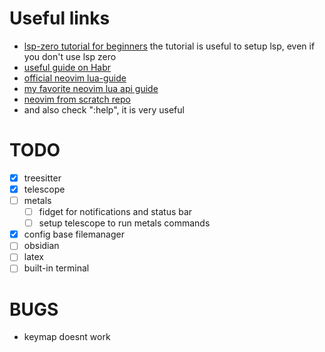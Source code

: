 
# Useful links

- [lsp-zero tutorial for beginners](https://lsp-zero.netlify.app/v4.x/tutorial.html) 
    the tutorial is useful to setup lsp, even if you don't use lsp zero
- [useful guide on Habr](https://habr.com/ru/articles/683054/)
- [official neovim lua-guide](https://neovim.io/doc/user/lua-guide.html) 
- [my favorite neovim lua api guide](https://github.com/nanotee/nvim-lua-guide)
- [neovim from scratch repo](https://github.com/LunarVim/Neovim-from-scratch/tree/master)
- and also check ":help", it is very useful


# TODO

- [x] treesitter
- [x] telescope
- [ ] metals
    - [ ] fidget for notifications and status bar 
    - [ ] setup telescope to run metals commands
- [x] config base filemanager
- [ ] obsidian
- [ ] latex
- [ ] built-in terminal

# BUGS
- <C-l> keymap doesnt work
